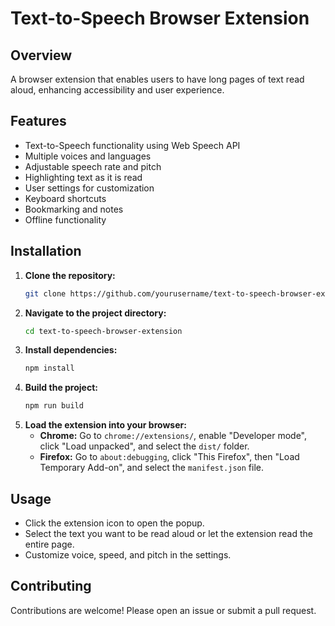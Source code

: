 # Text-to-Speech Browser Extension

## Overview
A browser extension that enables users to have long pages of text read aloud, enhancing accessibility and user experience.

## Features
- Text-to-Speech functionality using Web Speech API
- Multiple voices and languages
- Adjustable speech rate and pitch
- Highlighting text as it is read
- User settings for customization
- Keyboard shortcuts
- Bookmarking and notes
- Offline functionality

## Installation

1. **Clone the repository:**
   ```bash
   git clone https://github.com/yourusername/text-to-speech-browser-extension.git
   ```
2. **Navigate to the project directory:**
   ```bash
   cd text-to-speech-browser-extension
   ```
3. **Install dependencies:**
   ```bash
   npm install
   ```
4. **Build the project:**
   ```bash
   npm run build
   ```
5. **Load the extension into your browser:**
   - **Chrome:** Go to `chrome://extensions/`, enable "Developer mode", click "Load unpacked", and select the `dist/` folder.
   - **Firefox:** Go to `about:debugging`, click "This Firefox", then "Load Temporary Add-on", and select the `manifest.json` file.

## Usage
- Click the extension icon to open the popup.
- Select the text you want to be read aloud or let the extension read the entire page.
- Customize voice, speed, and pitch in the settings.

## Contributing
Contributions are welcome! Please open an issue or submit a pull request.
